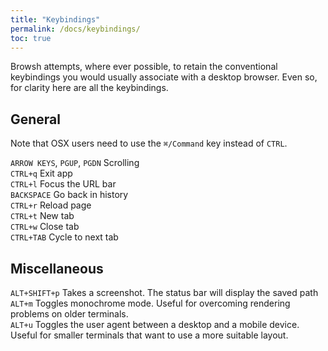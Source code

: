 ```yaml
---
title: "Keybindings"
permalink: /docs/keybindings/
toc: true
---
```


Browsh attempts, where ever possible, to retain the conventional keybindings
you would usually associate with a desktop browser. Even so, for clarity here
are all the keybindings.

## General

Note that OSX users need to use the `⌘/Command` key instead of `CTRL`.

`ARROW KEYS`, `PGUP`, `PGDN` Scrolling    
`CTRL+q` Exit app    
`CTRL+l` Focus the URL bar   
`BACKSPACE` Go back in history    
`CTRL+r` Reload page    
`CTRL+t` New tab    
`CTRL+w` Close tab    
`CTRL+TAB` Cycle to next tab    

## Miscellaneous

`ALT+SHIFT+p` Takes a screenshot. The status bar will display the saved path    
`ALT+m` Toggles monochrome mode. Useful for overcoming rendering problems on older terminals.    
`ALT+u` Toggles the user agent between a desktop and a mobile device. Useful for smaller terminals that want to use a more suitable layout.
